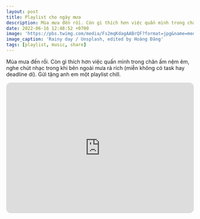 ```yaml
---
layout: post
title: Playlist cho ngày mưa
description: Mùa mưa đến rồi. Còn gì thích hơn việc quấn mình trong chăn ấm nệm êm, nghe chút nhạc trong khi bên ngoài mưa rả rích. À, miễn không có task hay deadline dí.
date: 2022-06-16 12:48:52 +0700
image: 'https://pbs.twimg.com/media/Fs2mqKdagAABrQF?format=jpg&name=medium'
image_caption: 'Rainy day / Unsplash, edited by Hoàng Đăng'
tags: [playlist, music, share]
---
```


Mùa mưa đến rồi. Còn gì thích hơn việc quấn mình trong chăn ấm nệm êm, nghe chút nhạc trong khi bên ngoài mưa rả rích (miễn không có task hay deadline dí). Gửi tặng anh em một playlist chill.

<iframe style="border-radius:12px" src="https://open.spotify.com/embed/album/5NGMQL0k9iQim4fcGjMnUv" width="100%" height="352" frameBorder="0" allowfullscreen="" allow="autoplay; clipboard-write; encrypted-media; picture-in-picture" loading="lazy"></iframe>

